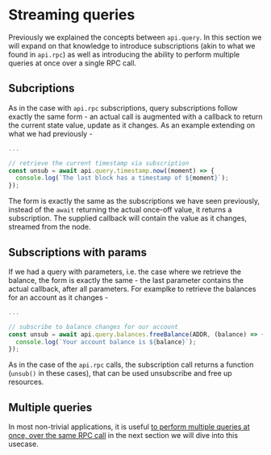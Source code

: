 # Streaming queries

Previously we explained the concepts between `api.query`. In this section we will expand on that knowledge to introduce subscriptions (akin to what we found in `api.rpc`) as well as introducing the ability to perform multiple queries at once over a single RPC call.

## Subcriptions

As in the case with `api.rpc` subscriptions, query subscriptions follow exactly the same form - an actual call is augmented with a callback to return the current state value, update as it changes.  As an example extending on what we had previously -

```js
...

// retrieve the current timestamp via subscription
const unsub = await api.query.timestamp.now((moment) => {
  console.log(`The last block has a timestamp of ${moment}`);
});
```

The form is exactly the same as the subscriptions we have seen previously, instead of the `await` returning the actual once-off value, it returns a subscription. The supplied callback will contain the value as it changes, streamed from the node.

## Subscriptions with params

If we had a query with parameters, i.e. the case where we retrieve the balance, the form is exactly the same - the last parameter contains the actual callback, after all parameters. For examplke to retrieve the balances for an account as it changes -

```js
...

// subscribe to balance changes for our account
const unsub = await api.query.balances.freeBalance(ADDR, (balance) => {
  console.log(`Your account balance is ${balance}`);
});
```

As in the case of the `api.rpc` calls, the subscription call returns a function (`unsub()` in these cases), that can be used unsubscribe and free up resources.

## Multiple queries

In most non-trivial applications, it is useful [to perform multiple queries at once, over the same RPC call](api.query.multi.md) in the next section we will dive into this usecase.
